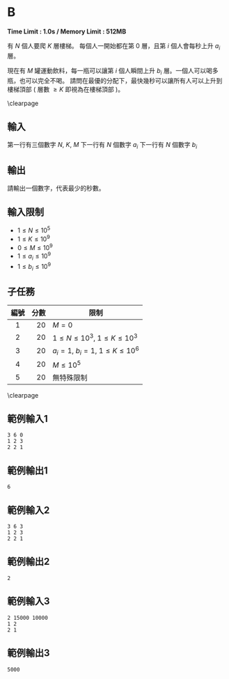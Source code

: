 # B
**Time Limit : 1.0s / Memory Limit : 512MB**

有 $N$ 個人要爬 $K$ 層樓梯。
每個人一開始都在第 $0$ 層，且第 $i$ 個人會每秒上升 $a_i$ 層。

現在有 $M$ 罐運動飲料，每一瓶可以讓第 $i$ 個人瞬間上升 $b_i$ 層。一個人可以喝多瓶，也可以完全不喝。
請問在最優的分配下，最快幾秒可以讓所有人可以上升到樓梯頂部 ( 層數 $\ge K$ 即視為在樓梯頂部 )。

\clearpage

## 輸入
第一行有三個數字 $N,~K,~M$
下一行有 $N$ 個數字 $a_i$
下一行有 $N$ 個數字 $b_i$

## 輸出
請輸出一個數字，代表最少的秒數。

## 輸入限制
- $1 \le N \le 10^5$
- $1 \le K \le 10^9$
- $0 \le M \le 10^9$
- $1 \le a_i \le 10^9$
- $1 \le b_i \le 10^9$

## 子任務
| 編號 | 分數 |    限制    |
| :---: | ---: | ---------- |
|  1  | 20 | $M = 0$ |
|  2  | 20 | $1 \le N \le 10^3,~1 \le K \le 10^3$ |
|  3  | 20 | $a_i = 1,~b_i = 1,~1 \le K \le 10^6$ |
|  4  | 20 | $M \le 10^5$ |
|  5  | 20 | 無特殊限制 |

\clearpage

## 範例輸入1
```
3 6 0
1 2 3
2 2 1
```

## 範例輸出1
```
6
```

## 範例輸入2
```
3 6 3
1 2 3
2 2 1
```

## 範例輸出2
```
2
```

## 範例輸入3
```
2 15000 10000
1 2
2 1
```

## 範例輸出3
```
5000
```